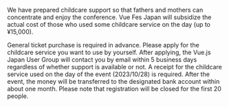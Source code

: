 We have prepared childcare support so that fathers and mothers can concentrate and enjoy the conference. Vue Fes Japan will subsidize the actual cost of those who used some childcare service on the day (up to ¥15,000).

General ticket purchase is required in advance.
Please apply for the childcare service you want to use by yourself.
After applying, the Vue.js Japan User Group will contact you by email within 5 business days regardless of whether support is available or not.
A receipt for the childcare service used on the day of the event (2023/10/28) is required.
After the event, the money will be transferred to the designated bank account within about one month.
Please note that registration will be closed for the first 20 people.
